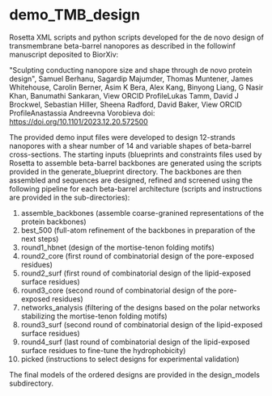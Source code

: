 # demo_TMB_design

Rosetta XML scripts and python scripts developed for the de novo design of transmembrane beta-barrel nanopores as described in the followinf manuscript deposited to BiorXiv:

"Sculpting conducting nanopore size and shape through de novo protein design", 
Samuel Berhanu, Sagardip Majumder, Thomas Muntener, James Whitehouse, Carolin Berner, Asim K Bera, Alex Kang, Binyong Liang, G Nasir Khan, Banumathi Sankaran,  View ORCID ProfileLukas Tamm, David J Brockwel, Sebastian Hiller, Sheena Radford, David Baker,  View ORCID ProfileAnastassia Andreevna Vorobieva
doi: https://doi.org/10.1101/2023.12.20.572500

The provided demo input files were developed to design 12-strands nanopores with a shear number of 14 and variable shapes of beta-barrel cross-sections. The starting inputs (blueprints and constraints files used by Rosetta to assemble beta-barrel backbones are generated using the scripts provided in the generate_blueprint directory. The backbones are then assembled and sequences are designed, refined and screened using the following pipeline for each beta-barrel architecture (scripts and instructions are provided in the sub-directories):
1. assemble_backbones (assemble coarse-granined representations of the protein backbones)
2. best_500 (full-atom refinement of the backbones in preparation of the next steps)
3. round1_hbnet (design of the mortise-tenon folding motifs)
4. round2_core (first round of combinatorial design of the pore-exposed residues)
5. round2_surf (first round of combinatorial design of the lipid-exposed surface residues)
6. round3_core (second round of combinatorial design of the pore-exposed residues)
7. networks_analysis (filtering of the designs based on the polar networks stabilizing the mortise-tenon folding motifs)
8. round3_surf (second round of combinatorial design of the lipid-exposed surface residues)
9. round4_surf (last round of combinatorial design of the lipid-exposed surface residues to fine-tune the hydrophobicity)
10. picked (instructions to select designs for experimental validation)

The final models of the ordered designs are provided in the design_models subdirectory.

